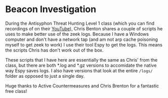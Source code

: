 # Beacon Investigation
During the Antisyphon Threat Hunting Level 1 class (which you can find recordings of on their [YouTube](https://www.youtube.com/c/ActiveCountermeasures)), Chris Benton shares a couple of scripts he uses to make better use of the zeek logs. Because I have a Windows computer and don't have a network tap (and am not arp cache poisoning myself to get zeek to work) I use their tool Espy to get the logs. This means the scripts Chris has don't work out of the box.

These scripts that I have here are essentially the same as Chris' from the class, but there are both *.log and *.gz versions to accomidate the native way Espy saves logs. I also have versions that look at the entire `/logs/` folder as opposed to just a single day.

Huge thanks to Active Countermeasures and Chris Brenton for a fantastic free class!
